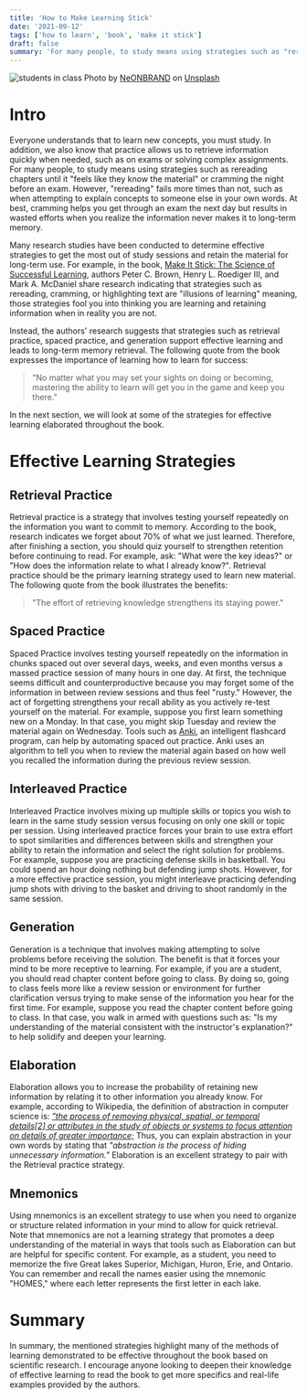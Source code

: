 ```yaml
---
title: 'How to Make Learning Stick'
date: '2021-09-12'
tags: ['how to learn', 'book', 'make it stick']
draft: false
summary: 'For many people, to study means using strategies such as "rereading" chapters until it "feels like they know the material" or "cramming" the night before an exam. However, "rereading" fails more times than not....'
---
```


<div className="text-center">
  <Image alt="students in class" src="/static/images/makeItStick.jpg" width={600} height={434} />
  Photo by <a href="https://unsplash.com/@neonbrand?utm_source=unsplash&utm_medium=referral&utm_content=creditCopyText">NeONBRAND</a> on <a href="https://unsplash.com/s/photos/learning?utm_source=unsplash&utm_medium=referral&utm_content=creditCopyText">Unsplash</a>
  
</div>

# Intro

Everyone understands that to learn new concepts, you must study. In addition, we also know that practice allows us to retrieve information quickly when needed, such as on exams or solving complex assignments. For many people, to study means using strategies such as rereading chapters until it "feels like they know the material" or cramming the night before an exam. However, "rereading" fails more times than not, such as when attempting to explain concepts to someone else in your own words. At best, cramming helps you get through an exam the next day but results in wasted efforts when you realize the information never makes it to long-term memory.

Many research studies have been conducted to determine effective strategies to get the most out of study sessions and retain the material for long-term use. For example, in the book, [Make It Stick: The Science of Successful Learning](https://www.amazon.com/Make-Stick-Science-Successful-Learning/dp/0674729013), authors Peter C. Brown, Henry L. Roediger III, and Mark A. McDaniel share research indicating that strategies such as rereading, cramming, or highlighting text are "illusions of learning" meaning, those strategies fool you into thinking you are learning and retaining information when in reality you are not.

Instead, the authors' research suggests that strategies such as retrieval practice, spaced practice, and generation support effective learning and leads to long-term memory retrieval. The following quote from the book expresses the importance of learning how to learn for success:

> "No matter what you may set your sights on doing or becoming, mastering the ability to learn will get you in the game and keep you there."

In the next section, we will look at some of the strategies for effective learning elaborated throughout the book.

# Effective Learning Strategies

## Retrieval Practice

Retrieval practice is a strategy that involves testing yourself repeatedly on the information you want to commit to memory. According to the book, research indicates we forget about 70% of what we just learned. Therefore, after finishing a section, you should quiz yourself to strengthen retention before continuing to read. For example, ask: "What were the key ideas?" or "How does the information relate to what I already know?". Retrieval practice should be the primary learning strategy used to learn new material. The following quote from the book illustrates the benefits:

> "The effort of retrieving knowledge strengthens its staying power."

## Spaced Practice

Spaced Practice involves testing yourself repeatedly on the information in chunks spaced out over several days, weeks, and even months versus a massed practice session of many hours in one day. At first, the technique seems difficult and counterproductive because you may forget some of the information in between review sessions and thus feel "rusty." However, the act of forgetting strengthens your recall ability as you actively re-test yourself on the material. For example, suppose you first learn something new on a Monday. In that case, you might skip Tuesday and review the material again on Wednesday. Tools such as [Anki](https://apps.ankiweb.net/), an intelligent flashcard program, can help by automating spaced out practice. Anki uses an algorithm to tell you when to review the material again based on how well you recalled the information during the previous review session.

## Interleaved Practice

Interleaved Practice involves mixing up multiple skills or topics you wish to learn in the same study session versus focusing on only one skill or topic per session.
Using interleaved practice forces your brain to use extra effort to spot similarities and differences between skills and strengthen your ability to retain the information and select the right solution for problems. For example, suppose you are practicing defense skills in basketball. You could spend an hour doing nothing but defending jump shots. However, for a more effective practice session, you might interleave practicing defending jump shots with driving to the basket and driving to shoot randomly in the same session.

## Generation

Generation is a technique that involves making attempting to solve problems before receiving the solution. The benefit is that it forces your mind to be more receptive to learning. For example, if you are a student, you should read chapter content before going to class. By doing so, going to class feels more like a review session or environment for further clarification versus trying to make sense of the information you hear for the first time. For example, suppose you read the chapter content before going to class. In that case, you walk in armed with questions such as: "Is my understanding of the material consistent with the instructor's explanation?" to help solidify and deepen your learning.

## Elaboration

Elaboration allows you to increase the probability of retaining new information by relating it to other information you already know. For example, according to Wikipedia, the definition of abstraction in computer science is: [_"the process of removing physical, spatial, or temporal details[2] or attributes in the study of objects or systems to focus attention on details of greater importance;_](<https://en.wikipedia.org/wiki/Abstraction_(computer_science)>) Thus, you can explain abstraction in your own words by stating that _"abstraction is the process of hiding unnecessary information."_ Elaboration is an excellent strategy to pair with the Retrieval practice strategy.

## Mnemonics

Using mnemonics is an excellent strategy to use when you need to organize or structure related information in your mind to allow for quick retrieval. Note that mnemonics are not a learning strategy that promotes a deep understanding of the material in ways that tools such as Elaboration can but are helpful for specific content. For example, as a student, you need to memorize the five Great lakes Superior, Michigan, Huron, Erie, and Ontario. You can remember and recall the names easier using the mnemonic "HOMES," where each letter represents the first letter in each lake.

# Summary

In summary, the mentioned strategies highlight many of the methods of learning demonstrated to be effective throughout the book based on scientific research. I encourage anyone looking to deepen their knowledge of effective learning to read the book to get more specifics and real-life examples provided by the authors.
